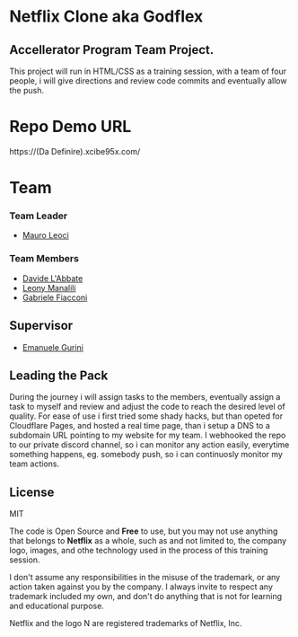 # Netflix Clone aka Godflex
## Accellerator Program Team Project.

This project will run in HTML/CSS as a training session, with a team of four people, i will give directions and review code commits and eventually allow the push.

# Repo Demo URL
https://(Da Definire).xcibe95x.com/

# Team

### Team Leader
- [Mauro Leoci][cibe]

### Team Members
- [Davide L'Abbate][god-davide]
- [Leony Manalili][leony]
- [Gabriele Fiacconi][gabri]

## Supervisor 
- [Emanuele Gurini][emanu]

## Leading the Pack
During the journey i will assign tasks to the members, eventually assign a task to myself and review and adjust the code to reach the desired level of quality.
For ease of use i first tried some shady hacks, but than opeted for Cloudflare Pages, and hosted a real time page, than i setup a DNS to a subdomain URL pointing to my website for my team.
I webhooked the repo to our private discord channel, so i can monitor any action easily, everytime something happens, eg. somebody push, so i can continuosly monitor  my team actions.

## License

MIT

The code is Open Source and **Free** to use, but you may not use anything that belongs to **Netflix** as a whole, such as and not limited to, the company logo, images, and othe technology used in the process of this training session.

I don't assume any responsibilities in the misuse of the trademark, or any action taken against you by the company.
I always invite to respect any trademark included my own, and don't do anything that is not for learning and educational purpose.

Netflix and the logo N are registered trademarks of Netflix, Inc.



[//]: # (Reference links for the body)

[cibe]: <https://github.com/xcibe95x/>
[emanu]: <https://github.com/EmanueleGurini/>
[god-davide]: <https://github.com/DavideLAbbate/>
[leony]: <https://github.com/LeonyMalasanManalili/>
[gabri]: <https://github.com/gfiacconi/>
